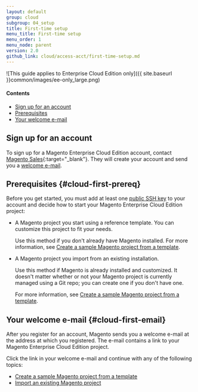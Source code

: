 ```yaml
---
layout: default
group: cloud
subgroup: 04_setup
title: First-time setup
menu_title: First-time setup
menu_order: 1
menu_node: parent
version: 2.0
github_link: cloud/access-acct/first-time-setup.md
---
```


![This guide applies to Enterprise Cloud Edition only]({{ site.baseurl }}common/images/ee-only_large.png) 

 
#### Contents
*	[Sign up for an account](#cloud-first-acct)
*	[Prerequisites](#cloud-first-prereq)
*	[Your welcome e-mail](#cloud-first-email)

## Sign up for an account
To sign up for a Magento Enterprise Cloud Edition account, contact [Magento Sales](https://magento.com/explore/contact-sales){:target="_blank"}. They will create your account and send you a [welcome e-mail](#cloud-first-email).

## Prerequisites {#cloud-first-prereq}
Before you get started, you must add at least one [public SSH key]({{page.baseurl}}cloud/before/before-workspace.html#cloud-ssh-cli-ssh) to your account and decide how to start your Magento Enterprise Cloud Edition project:

*	A Magento project you start using a reference template. You can customize this project to fit your needs. 

	Use this method if you don't already have Magento installed. For more information, see [Create a sample Magento project from a template]({{page.baseurl}}cloud/access-acct/first-time-setup_template.html).

*	A Magento project you import from an existing installation.

	Use this method if Magento is already installed and customized. It doesn't matter whether or not your Magento project is currently managed using a Git repo; you can create one if you don't have one. 

	For more information, see [Create a sample Magento project from a template]({{page.baseurl}}cloud/access-acct/first-time-setup_import.html). 

## Your welcome e-mail {#cloud-first-email}
After you register for an account, Magento sends you a welcome e-mail at the address at which you registered. The e-mail contains a link to your Magento Enterprise Cloud Edition project.

Click the link in your welcome e-mail and continue with any of the following topics:

*	[Create a sample Magento project from a template]({{page.baseurl}}cloud/access-acct/first-time-setup_template.html)
*	[Import an existing Magento project]({{page.baseurl}}cloud/access-acct/first-time-setup_import.html)
